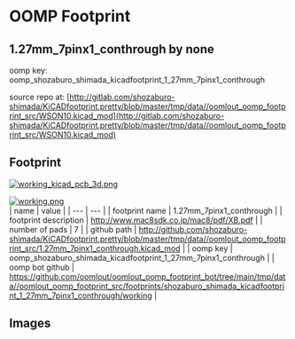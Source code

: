 # OOMP Footprint  
## 1.27mm_7pinx1_conthrough  by none  
  
oomp key: oomp_shozaburo_shimada_kicadfootprint_1_27mm_7pinx1_conthrough  
  
source repo at: [http://gitlab.com/shozaburo-shimada/KiCADfootprint.pretty/blob/master/tmp/data//oomlout_oomp_footprint_src/WSON10.kicad_mod](http://gitlab.com/shozaburo-shimada/KiCADfootprint.pretty/blob/master/tmp/data//oomlout_oomp_footprint_src/WSON10.kicad_mod)  
## Footprint  
  
[![working_kicad_pcb_3d.png](working_kicad_pcb_3d_600.png)](working_kicad_pcb_3d.png)  
  
[![working.png](working_600.png)](working.png)  
| name | value | 
| --- | --- | 
| footprint name | 1.27mm_7pinx1_conthrough | 
| footprint description | http://www.mac8sdk.co.jp/mac8/pdf/XB.pdf | 
| number of pads | 7 | 
| github path | http://github.com/shozaburo-shimada/KiCADfootprint.pretty/blob/master/tmp/data//oomlout_oomp_footprint_src/1.27mm_7pinx1_conthrough.kicad_mod | 
| oomp key | oomp_shozaburo_shimada_kicadfootprint_1_27mm_7pinx1_conthrough | 
| oomp bot github | https://github.com/oomlout/oomlout_oomp_footprint_bot/tree/main/tmp/data//oomlout_oomp_footprint_src/footprints/shozaburo_shimada_kicadfootprint_1_27mm_7pinx1_conthrough/working | 
## Images  
